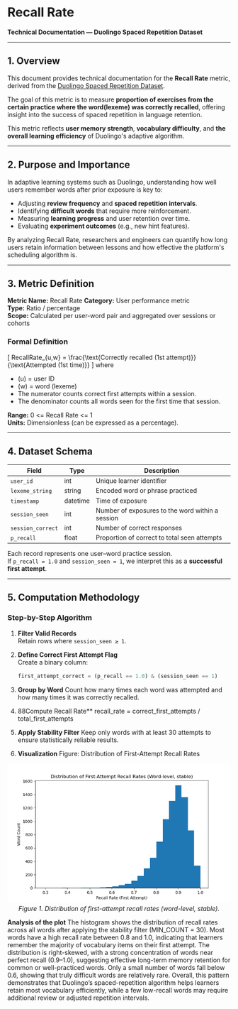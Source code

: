 # Recall Rate

**Technical Documentation — Duolingo Spaced Repetition Dataset**

---

## 1. Overview

This document provides technical documentation for the **Recall Rate** metric, derived from the [Duolingo Spaced Repetition Dataset](https://www.kaggle.com/datasets/aravinii/duolingo-spaced-repetition-data?resource=download).

The goal of this metric is to measure **proportion of exercises from the certain practice where the word(lexeme) was correctly recalled**, offering insight into the success of spaced repetition in language retention.

This metric reflects **user memory strength**, **vocabulary difficulty**, and **the overall learning efficiency** of Duolingo's adaptive algorithm.

---

## 2. Purpose and Importance

In adaptive learning systems such as Duolingo, understanding how well users remember words after prior exposure is key to:

- Adjusting **review frequency** and **spaced repetition intervals**.
- Identifying **difficult words** that require more reinforcement.
- Measuring **learning progress** and user retention over time.
- Evaluating **experiment outcomes** (e.g., new hint features).

By analyzing Recall Rate, researchers and engineers can quantify how long users retain information between lessons and how effective the platform's scheduling algorithm is.

---

## 3. Metric Definition

**Metric Name:** Recall Rate
**Category:** User performance metric  
**Type:** Ratio / percentage  
**Scope:** Calculated per user-word pair and aggregated over sessions or cohorts

### Formal Definition

\[
RecallRate\_{u,w} =
\frac{\text{Correctly recalled (1st attempt)}}{\text{Attempted (1st time)}}
\]
where

- \(u\) = user ID
- \(w\) = word (lexeme)
- The numerator counts correct first attempts within a session.
- The denominator counts all words seen for the first time that session.

**Range:** 0 <= Recall Rate <= 1  
**Units:** Dimensionless (can be expressed as a percentage).

---

## 4. Dataset Schema

| Field             | Type     | Description                                      |
| ----------------- | -------- | ------------------------------------------------ |
| `user_id`         | int      | Unique learner identifier                        |
| `lexeme_string`   | string   | Encoded word or phrase practiced                 |
| `timestamp`       | datetime | Time of exposure                                 |
| `session_seen`    | int      | Number of exposures to the word within a session |
| `session_correct` | int      | Number of correct responses                      |
| `p_recall`        | float    | Proportion of correct to total seen attempts     |

Each record represents one user–word practice session.  
If `p_recall = 1.0` and `session_seen = 1`, we interpret this as a **successful first attempt**.

---

## 5. Computation Methodology

### Step-by-Step Algorithm

1. **Filter Valid Records**  
   Retain rows where `session_seen ≥ 1`.

2. **Define Correct First Attempt Flag**  
   Create a binary column:
   ```python
   first_attempt_correct = (p_recall == 1.0) & (session_seen == 1)
   ```
3. **Group by Word**
   Count how many times each word was attempted and how many times it was correctly recalled.

4. 88Compute Recall Rate\*\*
   recall_rate = correct_first_attempts / total_first_attempts

5. **Apply Stability Filter**
   Keep only words with at least 30 attempts to ensure statistically reliable results.

6. **Visualization**
Figure: Distribution of First-Attempt Recall Rates
<p align="center"> <img src="images/recall_rate_distribution.png" alt="Histogram of first-attempt recall rates across words" width="720"> <br> <em>Figure 1. Distribution of first-attempt recall rates (word-level, stable).</em> </p>

**Analysis of the plot**
The histogram shows the distribution of recall rates across all words after applying the stability filter (MIN_COUNT = 30).
Most words have a high recall rate between 0.8 and 1.0, indicating that learners remember the majority of vocabulary items on their first attempt.
The distribution is right-skewed, with a strong concentration of words near perfect recall (0.9–1.0), suggesting effective long-term memory retention for common or well-practiced words.
Only a small number of words fall below 0.6, showing that truly difficult words are relatively rare.
Overall, this pattern demonstrates that Duolingo’s spaced-repetition algorithm helps learners retain most vocabulary efficiently, while a few low-recall words may require additional review or adjusted repetition intervals.
